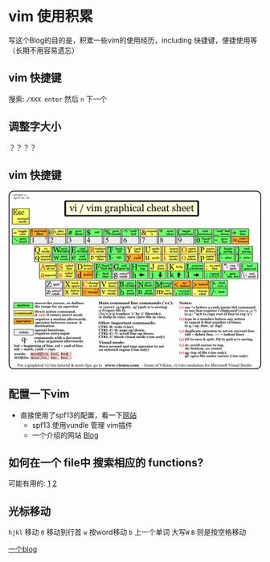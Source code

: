 # vim 使用积累
写这个Blog的目的是，积累一些vim的使用经历，including 快捷键，便捷使用等（长期不用容易遗忘）

## vim 快捷键
搜索: `/XXX enter` 然后 `n` 下一个

## 调整字大小
？？？？

## vim 快捷键
![vim_1](./images/vim_1.jpg)
## 配置一下vim 
* 直接使用了spf13的配置，看一下[网站](https://github.com/spf13/spf13-vim)
	* spf13 使用vundle 管理 vim插件 
	* 一个介绍的网站 [Blog](http://harrycode.logdown.com/tags/Vim)

## 如何在一个 file中 搜索相应的 functions? 
可能有用的: [1](http://easwy.com/blog/archives/advanced-vim-skills-cscope/) [2](http://my.oschina.net/shelllife/blog/120922)


## 光标移动 
`hjkl` 移动
`0` 移动到行首
`w` 按word移动    `b` 上一个单词  大写`W` `B` 则是按空格移动



[一个blog](http://easwy.com/blog/archives/advanced-vim-skills-basic-move-method/)


